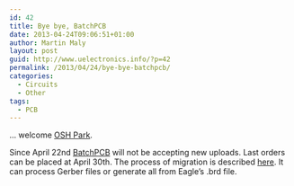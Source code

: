 ```yaml
---
id: 42
title: Bye bye, BatchPCB
date: 2013-04-24T09:06:51+01:00
author: Martin Maly
layout: post
guid: http://www.uelectronics.info/?p=42
permalink: /2013/04/24/bye-bye-batchpcb/
categories:
  - Circuits
  - Other
tags:
  - PCB
---
```

&#8230; welcome [OSH Park](http://oshpark.com/).

Since April 22nd [BatchPCB](https://www.batchpcb.com/) will not be accepting new uploads. Last orders can be placed at April 30th. The process of migration is described [here](http://batchpcb.oshpark.com/). It can process Gerber files or generate all from Eagle&#8217;s .brd file.